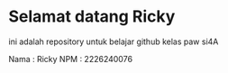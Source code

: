 # Selamat datang Ricky
ini adalah repository untuk belajar github kelas paw si4A

Nama : Ricky
NPM : 2226240076
